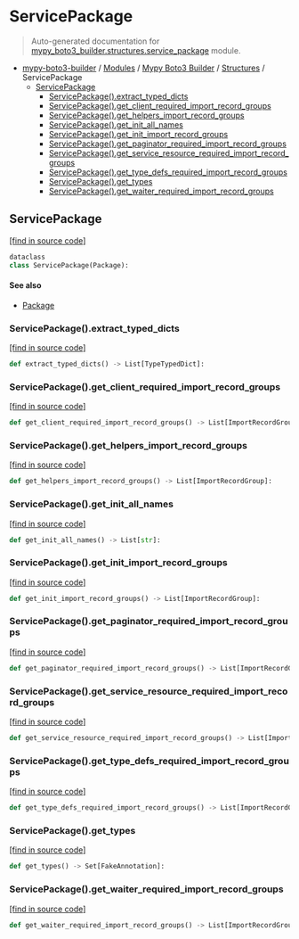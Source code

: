 # ServicePackage

> Auto-generated documentation for [mypy_boto3_builder.structures.service_package](https://github.com/vemel/mypy_boto3_builder/blob/master/mypy_boto3_builder/structures/service_package.py) module.

- [mypy-boto3-builder](../../README.md#mypy_boto3_builder) / [Modules](../../MODULES.md#mypy-boto3-builder-modules) / [Mypy Boto3 Builder](../index.md#mypy-boto3-builder) / [Structures](index.md#structures) / ServicePackage
    - [ServicePackage](#servicepackage)
        - [ServicePackage().extract_typed_dicts](#servicepackageextract_typed_dicts)
        - [ServicePackage().get_client_required_import_record_groups](#servicepackageget_client_required_import_record_groups)
        - [ServicePackage().get_helpers_import_record_groups](#servicepackageget_helpers_import_record_groups)
        - [ServicePackage().get_init_all_names](#servicepackageget_init_all_names)
        - [ServicePackage().get_init_import_record_groups](#servicepackageget_init_import_record_groups)
        - [ServicePackage().get_paginator_required_import_record_groups](#servicepackageget_paginator_required_import_record_groups)
        - [ServicePackage().get_service_resource_required_import_record_groups](#servicepackageget_service_resource_required_import_record_groups)
        - [ServicePackage().get_type_defs_required_import_record_groups](#servicepackageget_type_defs_required_import_record_groups)
        - [ServicePackage().get_types](#servicepackageget_types)
        - [ServicePackage().get_waiter_required_import_record_groups](#servicepackageget_waiter_required_import_record_groups)

## ServicePackage

[[find in source code]](https://github.com/vemel/mypy_boto3_builder/blob/master/mypy_boto3_builder/structures/service_package.py#L20)

```python
dataclass
class ServicePackage(Package):
```

#### See also

- [Package](package.md#package)

### ServicePackage().extract_typed_dicts

[[find in source code]](https://github.com/vemel/mypy_boto3_builder/blob/master/mypy_boto3_builder/structures/service_package.py#L29)

```python
def extract_typed_dicts() -> List[TypeTypedDict]:
```

### ServicePackage().get_client_required_import_record_groups

[[find in source code]](https://github.com/vemel/mypy_boto3_builder/blob/master/mypy_boto3_builder/structures/service_package.py#L145)

```python
def get_client_required_import_record_groups() -> List[ImportRecordGroup]:
```

### ServicePackage().get_helpers_import_record_groups

[[find in source code]](https://github.com/vemel/mypy_boto3_builder/blob/master/mypy_boto3_builder/structures/service_package.py#L215)

```python
def get_helpers_import_record_groups() -> List[ImportRecordGroup]:
```

### ServicePackage().get_init_all_names

[[find in source code]](https://github.com/vemel/mypy_boto3_builder/blob/master/mypy_boto3_builder/structures/service_package.py#L131)

```python
def get_init_all_names() -> List[str]:
```

### ServicePackage().get_init_import_record_groups

[[find in source code]](https://github.com/vemel/mypy_boto3_builder/blob/master/mypy_boto3_builder/structures/service_package.py#L71)

```python
def get_init_import_record_groups() -> List[ImportRecordGroup]:
```

### ServicePackage().get_paginator_required_import_record_groups

[[find in source code]](https://github.com/vemel/mypy_boto3_builder/blob/master/mypy_boto3_builder/structures/service_package.py#L173)

```python
def get_paginator_required_import_record_groups() -> List[ImportRecordGroup]:
```

### ServicePackage().get_service_resource_required_import_record_groups

[[find in source code]](https://github.com/vemel/mypy_boto3_builder/blob/master/mypy_boto3_builder/structures/service_package.py#L158)

```python
def get_service_resource_required_import_record_groups() -> List[ImportRecordGroup]:
```

### ServicePackage().get_type_defs_required_import_record_groups

[[find in source code]](https://github.com/vemel/mypy_boto3_builder/blob/master/mypy_boto3_builder/structures/service_package.py#L193)

```python
def get_type_defs_required_import_record_groups() -> List[ImportRecordGroup]:
```

### ServicePackage().get_types

[[find in source code]](https://github.com/vemel/mypy_boto3_builder/blob/master/mypy_boto3_builder/structures/service_package.py#L60)

```python
def get_types() -> Set[FakeAnnotation]:
```

### ServicePackage().get_waiter_required_import_record_groups

[[find in source code]](https://github.com/vemel/mypy_boto3_builder/blob/master/mypy_boto3_builder/structures/service_package.py#L183)

```python
def get_waiter_required_import_record_groups() -> List[ImportRecordGroup]:
```
